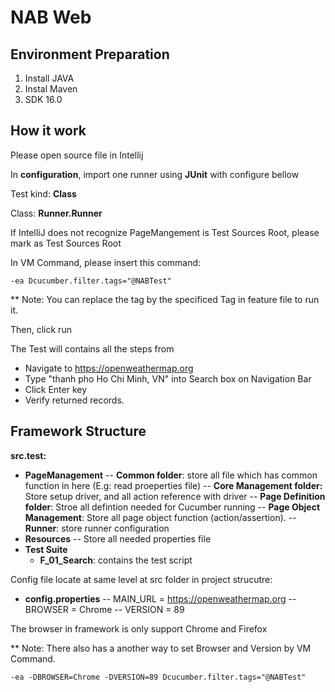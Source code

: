 
# NAB Web

## Environment Preparation
1. Install JAVA
2. Instal Maven
3. SDK 16.0

## How it work
Please open source file in Intellij

In **configuration**, import one runner using **JUnit** with configure bellow

Test kind: **Class**

Class: **Runner.Runner**

If IntelliJ does not recognize PageMangement is Test Sources Root, please mark as Test Sources Root


In VM Command, please insert this command:

    -ea Dcucumber.filter.tags="@NABTest"

** Note: You can replace the tag by the specificed Tag in feature file to run it.

Then, click run

The Test will contains all the steps from
- Navigate to https://openweathermap.org
- Type "thanh pho Ho Chi Minh, VN" into Search box on Navigation Bar
- Click Enter key
- Verify returned records.

## Framework Structure

**src.test:**
- **PageManagement**
  -- **Common folder**: store all file which has common function in here (E.g: read proeperties file)
  -- **Core Management folder:** Store setup driver, and all action reference with driver
  -- **Page Definition folder**: Stroe all defintion needed for Cucumber running
  -- **Page Object Management**: Store all page object function (action/assertion).
  -- **Runner**: store runner configuration
- **Resources**
  -- Store all needed properties file
- **Test Suite**
    - **F_01_Search**: contains the test script

Config file locate at same level at src folder in project strucutre:
- **config.properties**
  -- MAIN_URL = https://openweathermap.org
  -- BROWSER = Chrome
  -- VERSION = 89

The browser in framework is only support Chrome and Firefox

** Note: There also has a another way to set Browser and Version by VM Command.

    -ea -DBROWSER=Chrome -DVERSION=89 Dcucumber.filter.tags="@NABTest"